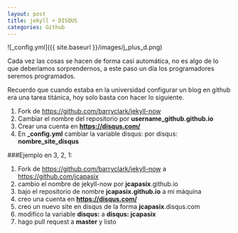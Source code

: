 ```yaml
---
layout: post
title: jekyll + DISQUS
categories: Github
---
```


![_config.yml]({{ site.baseurl }}/images/j_plus_d.png)

Cada vez las cosas se hacen de forma casi automática, no es algo de lo que deberíamos sorprendernos, a este paso un día los programadores seremos programados. 

Recuerdo que cuando estaba en la universidad configurar un blog en github era una tarea titánica, hoy solo basta con hacer lo siguiente.

1. Fork de https://github.com/barryclark/jekyll-now
2. Cambiar el nombre del repositorio por **username_github.github.io**
3. Crear una cuenta en **https://disqus.com/**
4. En **_config.yml** cambiar la variable disqus: por disqus: **nombre_site_disqus**


###Ejemplo en 3, 2, 1:

1. Fork de https://github.com/barryclark/jekyll-now a https://github.com/jcapasix
2. cambio el nombre de jekyll-now por **jcapasix**.github.io
3. bajo el repositorio de nombre **jcapasix.github.io** a mi máquina
4. creo una cuenta en **https://disqus.com/** 
5. creo un nuevo site en disqus de la forma **jcapasix**.disqus.com
6. modifico la variable **disqus:** a **disqus: jcapasix**
7. hago pull request a **master** y listo
